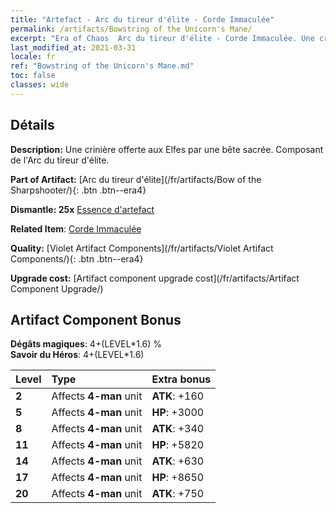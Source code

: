 ```yaml
---
title: "Artefact - Arc du tireur d'élite - Corde Immaculée"
permalink: /artifacts/Bowstring of the Unicorn's Mane/
excerpt: "Era of Chaos  Arc du tireur d'élite - Corde Immaculée. Une crinière offerte aux Elfes par une bête sacrée. Composant de l'Arc du tireur d'élite."
last_modified_at: 2021-03-31
locale: fr
ref: "Bowstring of the Unicorn's Mane.md"
toc: false
classes: wide
---
```




## Détails

 **Description:** Une crinière offerte aux Elfes par une bête sacrée. Composant de l'Arc du tireur d'élite.

 **Part of Artifact:** [Arc du tireur d'élite](/fr/artifacts/Bow of the Sharpshooter/){: .btn .btn--era4}

 **Dismantle: 25x** [Essence d'artefact](/fr/Items/con_905/)

 **Related Item**: [Corde Immaculée](/fr/Items/art_105/)

 **Quality:** [Violet Artifact Components](/fr/artifacts/Violet Artifact Components/){: .btn .btn--era4}

 **Upgrade cost:** [Artifact component upgrade cost](/fr/artifacts/Artifact Component Upgrade/)

## Artifact Component Bonus

  **Dégâts magiques**: 4+(LEVEL\*1.6) %<br/>**Savoir du Héros**: 4+(LEVEL\*1.6)

  |  Level  | Type |    Extra bonus  | 
  |:--------|:-----|:----------------| 
  | **2** | Affects **4-man** unit | **ATK**: +160 | 
  | **5** | Affects **4-man** unit | **HP**: +3000 | 
  | **8** | Affects **4-man** unit | **ATK**: +340 | 
  | **11** | Affects **4-man** unit | **HP**: +5820 | 
  | **14** | Affects **4-man** unit | **ATK**: +630 | 
  | **17** | Affects **4-man** unit | **HP**: +8650 | 
  | **20** | Affects **4-man** unit | **ATK**: +750 | 
